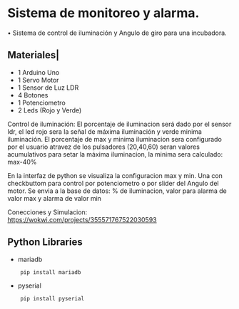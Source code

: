 # Sistema de monitoreo y alarma.

• Sistema de control de iluminación y Angulo de giro para una incubadora.

Materiales|
------------- 
* 1 Arduino Uno
* 1 Servo Motor
* 1 Sensor de Luz LDR
* 4 Botones
* 1 Potenciometro
* 2 Leds (Rojo y Verde)

Control de iluminación:
El porcentaje de iluminacion será dado por el sensor Idr, el led rojo sera la señal de máxima iluminación y verde minima iluminación. 
El porcentaje de max y minima iluminacion sera configurado por el usuario atravez de los pulsadores (20,40,60) seran valores acumulativos para setar la máxima iluminacion, la minima sera calculado: max-40%

En la interfaz de python se visualiza la configuracion max y min. Una con checkbuttom para control por potenciometro o por slider del Angulo del motor.
Se envia a la base de datos: % de iluminacion, valor para alarma de valor max y alarma de valor min

Conecciones y Simulacion: https://wokwi.com/projects/355571767522030593

Python Libraries
------------- 
* mariadb
```
    pip install mariadb
```
* pyserial
```
    pip install pyserial
```